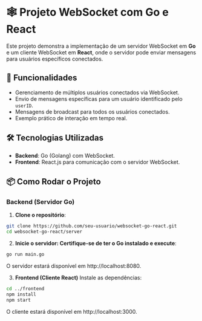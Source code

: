 # 🕸️ Projeto WebSocket com Go e React

Este projeto demonstra a implementação de um servidor WebSocket em **Go** e um cliente WebSocket em **React**, onde o servidor pode enviar mensagens para usuários específicos conectados.

## 🚀 Funcionalidades

- Gerenciamento de múltiplos usuários conectados via WebSocket.
- Envio de mensagens específicas para um usuário identificado pelo `userID`.
- Mensagens de broadcast para todos os usuários conectados.
- Exemplo prático de interação em tempo real.

## 🛠️ Tecnologias Utilizadas

- **Backend**: Go (Golang) com WebSocket.
- **Frontend**: React.js para comunicação com o servidor WebSocket.



## 📦 Como Rodar o Projeto

### Backend (Servidor Go)

1. **Clone o repositório**:
```bash
git clone https://github.com/seu-usuario/websocket-go-react.git
cd websocket-go-react/server
 ```
2. **Inicie o servidor: Certifique-se de ter o Go instalado e execute**:
 ```bash
go run main.go
 ```

O servidor estará disponível em http://localhost:8080.

3. **Frontend (Cliente React)**
Instale as dependências:

 ```bash
cd ../frontend
npm install
npm start
 ```


O cliente estará disponível em http://localhost:3000.
